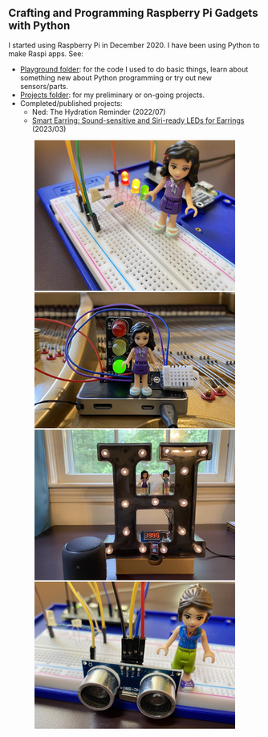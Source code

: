 ## Crafting and Programming Raspberry Pi Gadgets with Python

I started using Raspberry Pi in December 2020. I have been using Python to make Raspi apps. See:

- [Playground folder](playground/): for the code I used to do basic things, learn about something new about Python programming or try out new sensors/parts.
- [Projects folder](projects/): for my preliminary or on-going projects.
- Completed/published projects:
  - Ned: The Hydration Reminder (2022/07)
  - [Smart Earring: Sound-sensitive and Siri-ready LEDs for Earrings](https://github.com/HSSBoston/smart-earring) (2023/03)


<p align="center">
  <img src="images/raspi-led.jpg" width="400" />
  <img src="images/raspi-on-piano.jpg" width="400" />
  <br>
  <img src="images/raspi-alarm-clock.jpg" width="400" />
  <img src="images/raspi-distance.jpg" width="400" />

</p>
